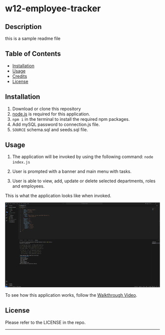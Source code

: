 # w12-employee-tracker

## Description
this is a sample readme file

## Table of Contents

- [Installation](#installation)
- [Usage](#usage)
- [Credits](#credits)
- [License](#license)


## Installation

1. Download or clone this repository
2. [node.js](https://nodejs.org/en) is required for this application.
3. `npm i` in the terminal to install the required npm packages.
4. Add mySQL password to connection.js file.
5. `SOURCE` schema.sql and seeds.sql file.


## Usage

1. The application will be invoked by using the following command: `node index.js`

2. User is prompted with a banner and main menu with tasks.

3. User is able to view, add, update or delete selected departments, roles and employees.


This is what the application looks like when invoked.

![screenshot of sample readme file](assets/screenshot.png)

To see how this application works, follow the [Walkthrough Video](https://drive.google.com/file/d/1GKzSJvRNhp443to077GPvU8CM3iGZWO1/view?usp=drive_link).


## License

Please refer to the LICENSE in the repo.

---